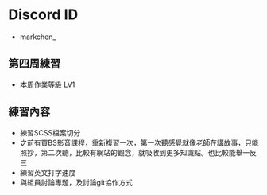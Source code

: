 # Discord ID
- markchen_

## 第四周練習
- 本周作業等級 LV1

## 練習內容
- 練習SCSS檔案切分
- 之前有買BS影音課程，重新複習一次，第一次聽感覺就像老師在講故事，只能照抄，第二次聽，比較有網站的觀念，就吸收到更多知識點。也比較能舉一反三
- 練習英文打字速度
- 與組員討論專題，及討論git協作方式



